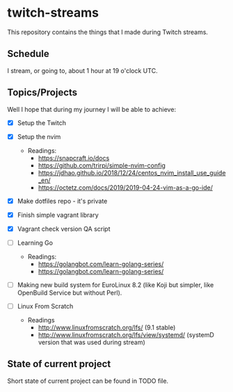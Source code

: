 # twitch-streams

This repository contains the things that I made during Twitch streams.

## Schedule

I stream, or going to, about 1 hour at 19 o'clock UTC.

## Topics/Projects

Well I hope that during my journey I will be able to achieve:

- [x] Setup the Twitch
- [x] Setup the nvim
  - Readings:
    - https://snapcraft.io/docs
    - https://github.com/trirpi/simple-nvim-config
    - https://jdhao.github.io/2018/12/24/centos_nvim_install_use_guide_en/
    - https://octetz.com/docs/2019/2019-04-24-vim-as-a-go-ide/
- [x] Make dotfiles repo - it's private
- [x] Finish simple vagrant library
- [X] Vagrant check version QA script
- [ ] Learning Go
  - Readings:
    - https://golangbot.com/learn-golang-series/
    - https://golangbot.com/learn-golang-series/
- [ ] Making new build system for EuroLinux 8.2 (like Koji but simpler, like OpenBuild Service but without Perl).

- [ ] Linux From Scratch
  - Readings
    - http://www.linuxfromscratch.org/lfs/ (9.1 stable)
    - http://www.linuxfromscratch.org/lfs/view/systemd/ (systemD version that was used during stream)

## State of current project

Short state of current project can be found in TODO file.
